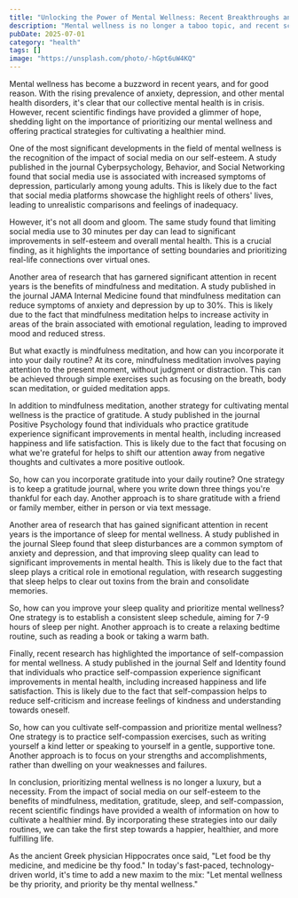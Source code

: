 ```yaml
---
title: "Unlocking the Power of Mental Wellness: Recent Breakthroughs and Strategies for a Healthier Mind"
description: "Mental wellness is no longer a taboo topic, and recent scientific findings have shed light on the importance of prioritizing our mental health. From the impact of social media on our self-esteem to the benefits of mindfulness and meditation, this article explores the latest developments in the field of mental wellness and provides practical strategies for cultivating a healthier mind."
pubDate: 2025-07-01
category: "health"
tags: []
image: "https://unsplash.com/photo/-hGpt6uW4KQ"
---
```


Mental wellness has become a buzzword in recent years, and for good reason. With the rising prevalence of anxiety, depression, and other mental health disorders, it's clear that our collective mental health is in crisis. However, recent scientific findings have provided a glimmer of hope, shedding light on the importance of prioritizing our mental wellness and offering practical strategies for cultivating a healthier mind.

One of the most significant developments in the field of mental wellness is the recognition of the impact of social media on our self-esteem. A study published in the journal Cyberpsychology, Behavior, and Social Networking found that social media use is associated with increased symptoms of depression, particularly among young adults. This is likely due to the fact that social media platforms showcase the highlight reels of others' lives, leading to unrealistic comparisons and feelings of inadequacy.

However, it's not all doom and gloom. The same study found that limiting social media use to 30 minutes per day can lead to significant improvements in self-esteem and overall mental health. This is a crucial finding, as it highlights the importance of setting boundaries and prioritizing real-life connections over virtual ones.

Another area of research that has garnered significant attention in recent years is the benefits of mindfulness and meditation. A study published in the journal JAMA Internal Medicine found that mindfulness meditation can reduce symptoms of anxiety and depression by up to 30%. This is likely due to the fact that mindfulness meditation helps to increase activity in areas of the brain associated with emotional regulation, leading to improved mood and reduced stress.

But what exactly is mindfulness meditation, and how can you incorporate it into your daily routine? At its core, mindfulness meditation involves paying attention to the present moment, without judgment or distraction. This can be achieved through simple exercises such as focusing on the breath, body scan meditation, or guided meditation apps.

In addition to mindfulness meditation, another strategy for cultivating mental wellness is the practice of gratitude. A study published in the journal Positive Psychology found that individuals who practice gratitude experience significant improvements in mental health, including increased happiness and life satisfaction. This is likely due to the fact that focusing on what we're grateful for helps to shift our attention away from negative thoughts and cultivates a more positive outlook.

So, how can you incorporate gratitude into your daily routine? One strategy is to keep a gratitude journal, where you write down three things you're thankful for each day. Another approach is to share gratitude with a friend or family member, either in person or via text message.

Another area of research that has gained significant attention in recent years is the importance of sleep for mental wellness. A study published in the journal Sleep found that sleep disturbances are a common symptom of anxiety and depression, and that improving sleep quality can lead to significant improvements in mental health. This is likely due to the fact that sleep plays a critical role in emotional regulation, with research suggesting that sleep helps to clear out toxins from the brain and consolidate memories.

So, how can you improve your sleep quality and prioritize mental wellness? One strategy is to establish a consistent sleep schedule, aiming for 7-9 hours of sleep per night. Another approach is to create a relaxing bedtime routine, such as reading a book or taking a warm bath.

Finally, recent research has highlighted the importance of self-compassion for mental wellness. A study published in the journal Self and Identity found that individuals who practice self-compassion experience significant improvements in mental health, including increased happiness and life satisfaction. This is likely due to the fact that self-compassion helps to reduce self-criticism and increase feelings of kindness and understanding towards oneself.

So, how can you cultivate self-compassion and prioritize mental wellness? One strategy is to practice self-compassion exercises, such as writing yourself a kind letter or speaking to yourself in a gentle, supportive tone. Another approach is to focus on your strengths and accomplishments, rather than dwelling on your weaknesses and failures.

In conclusion, prioritizing mental wellness is no longer a luxury, but a necessity. From the impact of social media on our self-esteem to the benefits of mindfulness, meditation, gratitude, sleep, and self-compassion, recent scientific findings have provided a wealth of information on how to cultivate a healthier mind. By incorporating these strategies into our daily routines, we can take the first step towards a happier, healthier, and more fulfilling life.

As the ancient Greek physician Hippocrates once said, "Let food be thy medicine, and medicine be thy food." In today's fast-paced, technology-driven world, it's time to add a new maxim to the mix: "Let mental wellness be thy priority, and priority be thy mental wellness."
